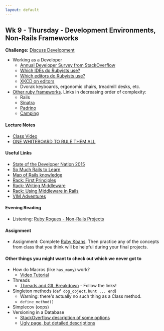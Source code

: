 ```yaml
---
layout: default
---
```


## Wk 9 - Thursday - Development Environments, Non-Rails Frameworks

**Challenge:** [Discuss Development](https://github.com/masonfmatthews/rails_assignments/blob/master/challenges/discuss_development.md)

* Working as a Developer
  * [Annual Developer Survey from StackOverflow](https://stackoverflow.com/research/developer-survey-2015)
  * [Which IDEs do Rubyists use?](http://www.sitepoint.com/ides-rubyists-use/?utm_source=rubyweekly&utm_medium=email)
  * [Which editors do Rubyists use?](http://www.sitepoint.com/editor-rubyists-use/)
  * [XKCD on editors](http://xkcd.com/378/)
  * Dvorak keyboards, ergonomic chairs, treadmill desks, etc.
* [Other ruby frameworks](https://blog.engineyard.com/2015/life-beyond-rails-brief-look-alternate-web-frameworks-ruby).  Links in decreasing order of complexity:
  * Rails
  * [Sinatra](http://www.sinatrarb.com/)
  * [Padrino](http://www.padrinorb.com/)
  * [Camping](http://camping.io/)

#### Lecture Notes

* [Class Video]()
* [ONE WHITEBOARD TO RULE THEM ALL](http://tiyd-rails.s3.amazonaws.com/pictures/uploaded_files/000/000/064/original/one_whiteboard_to_rule_them_all.jpg?1446061483)

#### Useful Links

* [State of the Developer Nation 2015](http://www.visionmobile.com/product/developer-economics-q1-2015-state-developer-nation/)
* [So Much Rails to Learn](http://www.justinweiss.com/blog/2015/05/25/with-so-much-rails-to-learn/)
* [Map of Rails knowledge](https://dgosxlrnzhofi.cloudfront.net/custom_page_images/64/page_images/Rails_Competencies.png)
* [Rack: First Principles](http://rubylogs.com/rack-first-principles/)
* [Rack: Writing Middleware](http://rubylogs.com/writing-rack-middleware/)
* [Rack: Using Middleware in Rails](http://rubylogs.com/writing-rails-middleware/)
* [VIM Adventures](http://vim-adventures.com)

#### Evening Reading

* Listening: [Ruby Rogues - Non-Rails Projects](https://devchat.tv/ruby-rogues/116-rr-non-rails-projects)

#### Assignment

* Assignment: Complete [Ruby Koans](http://rubykoans.com/).  Then practice any of the concepts from class that you think will be helpful during your final projects.

#### Other things you might want to check out which we never got to

* How do Macros (like `has_many`) work?
  * [Video Tutorial](https://pragmaticstudio.com/blog/2015/4/14/ruby-macros)
* Threads
  * [Threads and GIL Breakdown](http://www.jstorimer.com/blogs/workingwithcode/8085491-nobody-understands-the-gil) - Follow the links!
* Singleton methods (`def dog_object.hunt ... end`)
  * Warning: there's actually no such thing as a Class method.
  * `define_method()`
* Simplecov (oops)
* Versioning in a Database
  * [StackOverflow description of some options](http://stackoverflow.com/questions/606031/generic-version-control-strategy-for-select-table-data-within-a-heavily-normalize)
  * [Ugly page, but detailed descriptions](https://blog.jondh.me.uk/2011/11/relational-database-versioning-strategies/)
